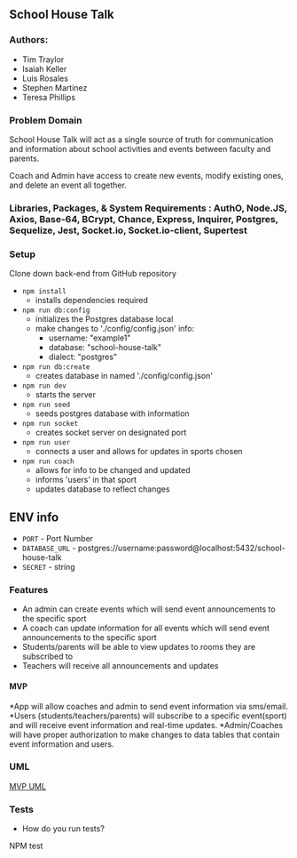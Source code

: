 ## School House Talk

### Authors:

- Tim Traylor
- Isaiah Keller
- Luis Rosales
- Stephen Martinez
- Teresa Phillips

### Problem Domain

School House Talk will act as a single source of truth for communication and information about school activities and events between faculty and parents.

Coach and Admin have access to create new events, modify existing ones, and delete an event all together.

### Libraries, Packages, & System Requirements : AuthO, Node.JS, Axios, Base-64, BCrypt, Chance, Express, Inquirer, Postgres, Sequelize, Jest, Socket.io, Socket.io-client, Supertest

### Setup

Clone down back-end from GitHub repository

- `npm install`
    - installs dependencies required
- `npm run db:config` 
    - initializes the Postgres database local
    - make changes to './config/config.json' info:
        - username: "example1"
        - database: "school-house-talk"
        - dialect: "postgres"
- `npm run db:create`
    - creates database in named './config/config.json'
- `npm run dev`
    - starts the server
- `npm run seed`
    - seeds postgres database with information
- `npm run socket`
    - creates socket server on designated port
- `npm run user`
    - connects a user and allows for updates in sports chosen
- `npm run coach`
    - allows for info to be changed and updated
    - informs 'users' in that sport
    - updates database to reflect changes


## ENV info

- `PORT` - Port Number
- `DATABASE_URL` - postgres://username:password@localhost:5432/school-house-talk
- `SECRET` - string


### Features

* An admin can create events which will send event announcements to the specific sport
* A coach can update information for all events which will send event announcements to the specific sport
* Students/parents will be able to view updates to rooms they are subscribed to
* Teachers will receive all announcements and updates

#### MVP

*App will allow coaches and admin to send event information via sms/email.
*Users (students/teachers/parents) will subscribe to a specific event(sport) and will receive event information and real-time updates.
*Admin/Coaches will have proper authorization to make changes to data tables that contain event information and users.


### UML

[MVP UML](./assets/Midterm%20MVP%20UML.png)

### Tests

- How do you run tests? 

NPM test

